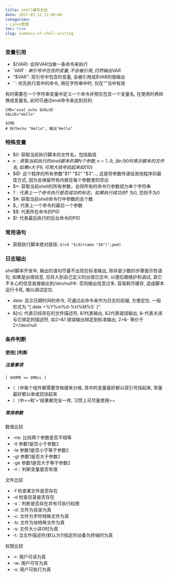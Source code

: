 ```yaml
---
title: shell编写总结
date: 2017-03-12 11:09:00
categories:
- Linux管理
toc: true
slug: Summary-of-shell-writing
---
```


### 变量引用
- $(VAR): 会将VAR当做一条命令来执行
- '$VAR': 单引号中包含的变量, 不会被引用, 仍然输出$VAR
- "$VAR": 双引号中包含的变量, 会被引用成$VAR的值输出
- \`\`: 优先执行其中的命令, 用在字符串中时, 仅在""当中有效

有时需要在一个字符串变量中定义一个命令并预先包含一个变量名, 在使用时再转换成变量名, 此时可通过eval命令来达到目的.
```
CMD='eval echo $VALUE'
VALUE="Hello"

$CMD
# 执行echo "Hello", 输出"Hello"
```

### 特殊变量
- $0: 获取当前执行脚本的文件名，包括路径
- $n: 获取当前执行的shell脚本的第N个参数, n=1..9, 当n为0时表示脚本的文件名, 如果n大于9, 可用大括号括起来如${10}
- $@: 这个程序的所有参数"$1" "$2" "$3"..., 这是将参数传递给其他程序的最佳方式, 因为会保留所有内嵌在每个参数里的空白
- $*: 获取当前shell的所有参数，会将所有的命令行参数视为单个字符串
- $?: 代表上一个命令执行是否成功的标志，如果执行成功则$? 为0, 否则不为0
- $#: 获取当前shell命令行中参数的总个数
- $_: 代表上一个命令的最后一个参数
- $$: 代表所在命令的PID
- $!: 代表最后执行的后台命令的PID

### 常用语句
- 获取执行脚本绝对路径: `$(cd "$(dirname "$0")";pwd)`

### 日志输出
shell脚本开发中, 输出的语句尽量不出现在标准输出, 除非是少数的步骤提示性语句, 如果是出错信息, 应存入到自己定义的出错日志中, 以便后期维护和调试, 其它不关心的信息直接输出到/dev/null中. 否则输出信息过多, 容易耗尽缓存, 造成脚本运行卡死, 难以调试定位.

- date: 显示日期时间的命令, 可通过此命令来作为日志的前缀, 方便定位. 一般形式为 "[ date +%Y%m%d-%H%M%S` ]"
- &[n]: 代表已经存在的文件描述符, &1代表输出, &2代表错误输出, &-代表关闭与它绑定的描述符, 如2>&1 错误输出绑定到标准输出, 2>&- 等价于2>/dev/null

### 条件判断
#### 使用[ ]判断
##### 注意事项
`[ $HOME == $MALL ]`

- `[ ]`中每个组件都需要空格键来分格, 其中的变量最好都以双引号括起来, 常量最好都以单或双括起来
- `[ ]`中\==和'='结果都完全一样, 习惯上可尽量使用==

##### 常用参数
数值比较
- -ne: 比较两个参数是否不相等  
- -lt 参数1是否小于参数2
- -le 参数1是否小于等于参数2  
- -gt 参数1是否大于参数2  
- -ge 参数1是否大于等于参数2  
- -n：判断变量是否有值

文件比较
- -f 检查某文件是否存在
- -d 检查目录是否存在  
- -x：判断是否存在并有可执行权限
- -d: 文件为目录为真
- -c: 文件为字符特殊文件为真
- -b: 文件为块特殊文件为真
- -s: 文件大小非0时为真
- -t: 当文件描述符(默认为1)指定的设备为终端时为真 

权限比较
- -r: 用户可读为真
- -w: 用户可写为真
- -x: 用户可执行为真